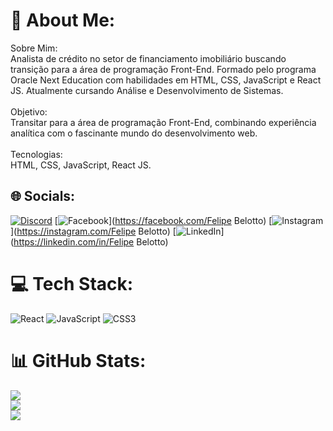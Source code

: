 # 💫 About Me:
Sobre Mim:<br>Analista de crédito no setor de financiamento imobiliário buscando transição para a área de programação Front-End. Formado pelo programa Oracle Next Education com habilidades em HTML, CSS, JavaScript e React JS. Atualmente cursando Análise e Desenvolvimento de Sistemas.<br><br>Objetivo:<br>Transitar para a área de programação Front-End, combinando experiência analítica com o fascinante mundo do desenvolvimento web.<br><br>Tecnologias:<br>HTML, CSS, JavaScript, React JS.


## 🌐 Socials:
[![Discord](https://img.shields.io/badge/Discord-%237289DA.svg?logo=discord&logoColor=white)](https://discord.gg/Belotto#0844) [![Facebook](https://img.shields.io/badge/Facebook-%231877F2.svg?logo=Facebook&logoColor=white)](https://facebook.com/Felipe Belotto) [![Instagram](https://img.shields.io/badge/Instagram-%23E4405F.svg?logo=Instagram&logoColor=white)](https://instagram.com/Felipe Belotto) [![LinkedIn](https://img.shields.io/badge/LinkedIn-%230077B5.svg?logo=linkedin&logoColor=white)](https://linkedin.com/in/Felipe Belotto) 

# 💻 Tech Stack:
![React](https://img.shields.io/badge/react-%2320232a.svg?style=for-the-badge&logo=react&logoColor=%2361DAFB) ![JavaScript](https://img.shields.io/badge/javascript-%23323330.svg?style=for-the-badge&logo=javascript&logoColor=%23F7DF1E) ![CSS3](https://img.shields.io/badge/css3-%231572B6.svg?style=for-the-badge&logo=css3&logoColor=white)
# 📊 GitHub Stats:
![](https://github-readme-stats.vercel.app/api?username=Felipe-Belotto&theme=nightowl&hide_border=false&include_all_commits=false&count_private=false)<br/>
![](https://github-readme-streak-stats.herokuapp.com/?user=Felipe-Belotto&theme=nightowl&hide_border=false)<br/>
![](https://github-readme-stats.vercel.app/api/top-langs/?username=Felipe-Belotto&theme=nightowl&hide_border=false&include_all_commits=false&count_private=false&layout=compact)
